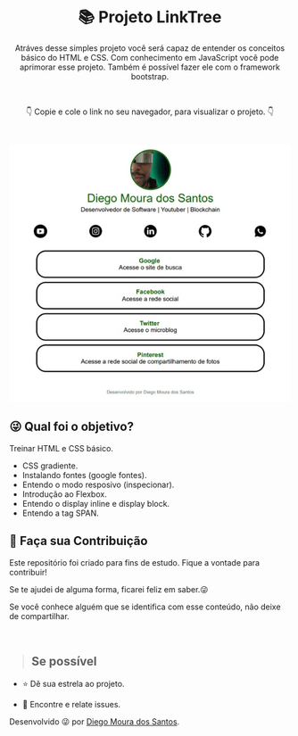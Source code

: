 <h1 align="center"> 📚 Projeto LinkTree  </h1>

<p align="center"> Atráves desse simples projeto você será capaz de entender os conceitos 
básico do HTML e CSS. Com conhecimento em JavaScript você pode aprimorar esse projeto. Também é
possível fazer ele com o framework bootstrap.</p>
<br>

<p align="center"> 👇 Copie e cole o link no seu navegador, para visualizar o projeto. 👇</p>

<br>

<p align="center">
        <img src="img/linktree.jpg"alt="Projeto Basic LinkTree">
</p>

## :stuck_out_tongue_winking_eye: Qual foi o objetivo?
<p> Treinar HTML e CSS básico.</p>
<ul>
  <li>CSS gradiente.</li>
  <li>Instalando fontes (google fontes).</li>
  <li>Entendo o modo resposivo (inspecionar). </li>
  <li>Introdução ao Flexbox.</li>
  <li>Entendo o display inline e display block.</li>
  <li>Entendo a tag SPAN.</li>
</ul>

## 🤝 Faça sua Contribuição
<p>
Este repositório foi criado para fins de estudo. Fique a vontade para contribuir!

Se te ajudei de alguma forma, ficarei feliz em saber.😜

Se você conhece alguém que se identifica com esse conteúdo, não deixe de compartilhar.

</p></br>

> ## Se possível

<p>

- ⭐️ Dê sua estrela ao projeto.

- 🐛 Encontre e relate issues.
</p>

Desenvolvido 😜 por [Diego Moura dos Santos](https://www.linkedin.com/in/diegomouradossantos/).
